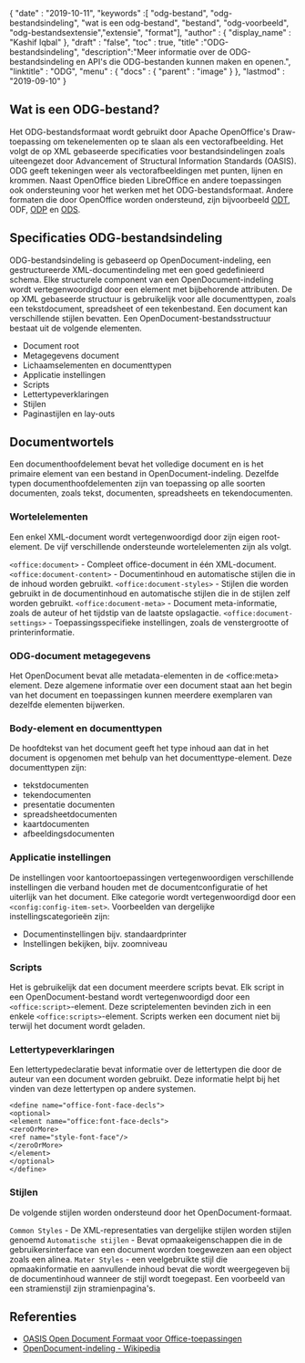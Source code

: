 {
  "date" : "2019-10-11",
  "keywords" :[ "odg-bestand", "odg-bestandsindeling", "wat is een odg-bestand", "bestand", "odg-voorbeeld", "odg-bestandsextensie","extensie", "format"],
  "author" : {
    "display_name" : "Kashif Iqbal"
},
  "draft" : "false",
  "toc" : true,
  "title" :"ODG-bestandsindeling",
  "description":"Meer informatie over de ODG-bestandsindeling en API's die ODG-bestanden kunnen maken en openen.",
  "linktitle" : "ODG",
  "menu" : {
    "docs" : {
      "parent" : "image"
}
},
  "lastmod" : "2019-09-10"
}

## Wat is een ODG-bestand?

Het ODG-bestandsformaat wordt gebruikt door Apache OpenOffice's Draw-toepassing om tekenelementen op te slaan als een vectorafbeelding. Het volgt de op XML gebaseerde specificaties voor bestandsindelingen zoals uiteengezet door Advancement of Structural Information Standards (OASIS). ODG geeft tekeningen weer als vectorafbeeldingen met punten, lijnen en krommen. Naast OpenOffice bieden LibreOffice en andere toepassingen ook ondersteuning voor het werken met het ODG-bestandsformaat. Andere formaten die door OpenOffice worden ondersteund, zijn bijvoorbeeld [ODT](/nl/word-processing/odt/), ODF, [ODP](/nl/presentation/odp/) en [ODS](/nl/spreadsheet/ods/).


## Specificaties ODG-bestandsindeling

ODG-bestandsindeling is gebaseerd op OpenDocument-indeling, een gestructureerde XML-documentindeling met een goed gedefinieerd schema.
Elke structurele component van een OpenDocument-indeling wordt vertegenwoordigd door een element met bijbehorende attributen. De op XML gebaseerde structuur is gebruikelijk voor alle documenttypen, zoals een tekstdocument, spreadsheet of een tekenbestand. Een document kan verschillende stijlen bevatten. Een OpenDocument-bestandsstructuur bestaat uit de volgende elementen.
* Document root
* Metagegevens document
* Lichaamselementen en documenttypen
* Applicatie instellingen
* Scripts
* Lettertypeverklaringen
* Stijlen
* Paginastijlen en lay-outs

## Documentwortels ##

Een documenthoofdelement bevat het volledige document en is het primaire element van een bestand in OpenDocument-indeling. Dezelfde typen documenthoofdelementen zijn van toepassing op alle soorten documenten, zoals tekst, documenten, spreadsheets en tekendocumenten.

### Wortelelementen ###
Een enkel XML-document wordt vertegenwoordigd door zijn eigen root-element. De vijf verschillende ondersteunde wortelelementen zijn als volgt.

`<office:document>` - Compleet office-document in één XML-document.
`<office:document-content>` - Documentinhoud en automatische stijlen die in de inhoud worden gebruikt.
`<office:document-styles>` - Stijlen die worden gebruikt in de documentinhoud en automatische stijlen die in de stijlen zelf worden gebruikt.
`<office:document-meta>` - Document meta-informatie, zoals de auteur of het tijdstip van de laatste opslagactie.
`<office:document-settings>` - Toepassingsspecifieke instellingen, zoals de venstergrootte of printerinformatie.

### ODG-document metagegevens ###
Het OpenDocument bevat alle metadata-elementen in de \<office:meta> element. Deze algemene informatie over een document staat aan het begin van het document en toepassingen kunnen meerdere exemplaren van dezelfde elementen bijwerken.

### Body-element en documenttypen ###
De hoofdtekst van het document geeft het type inhoud aan dat in het document is opgenomen met behulp van het documenttype-element. Deze documenttypen zijn:
* tekstdocumenten
* tekendocumenten
* presentatie documenten
* spreadsheetdocumenten
* kaartdocumenten
* afbeeldingsdocumenten

### Applicatie instellingen ###
De instellingen voor kantoortoepassingen vertegenwoordigen verschillende instellingen die verband houden met de documentconfiguratie of het uiterlijk van het document. Elke categorie wordt vertegenwoordigd door een `<config:config-item-set>`. Voorbeelden van dergelijke instellingscategorieën zijn:
* Documentinstellingen bijv. standaardprinter
* Instellingen bekijken, bijv. zoomniveau

### Scripts ###
Het is gebruikelijk dat een document meerdere scripts bevat. Elk script in een OpenDocument-bestand wordt vertegenwoordigd door een `<office:script>`-element. Deze scriptelementen bevinden zich in een enkele `<office:scripts>`-element. Scripts werken een document niet bij terwijl het document wordt geladen.
### Lettertypeverklaringen ###

Een lettertypedeclaratie bevat informatie over de lettertypen die door de auteur van een document worden gebruikt. Deze informatie helpt bij het vinden van deze lettertypen op andere systemen.
```
<define name="office-font-face-decls">
<optional>
<element name="office:font-face-decls">
<zeroOrMore>
<ref name="style-font-face"/>
</zeroOrMore>
</element>
</optional>
</define>
```
### Stijlen ###
De volgende stijlen worden ondersteund door het OpenDocument-formaat.

`Common Styles` - De XML-representaties van dergelijke stijlen worden stijlen genoemd
`Automatische stijlen` - Bevat opmaakeigenschappen die in de gebruikersinterface van een document worden toegewezen aan een object zoals een alinea.
`Mater Styles` - een veelgebruikte stijl die opmaakinformatie en aanvullende inhoud bevat die wordt weergegeven bij de documentinhoud wanneer de stijl wordt toegepast. Een voorbeeld van een stramienstijl zijn stramienpagina's.

## Referenties ##
* [OASIS Open Document Formaat voor Office-toepassingen](https://www.oasis-open.org/committees/tc_home.php?wg_abbrev=office)
* [OpenDocument-indeling - Wikipedia](https://en.wikipedia.org/wiki/OpenDocument)

